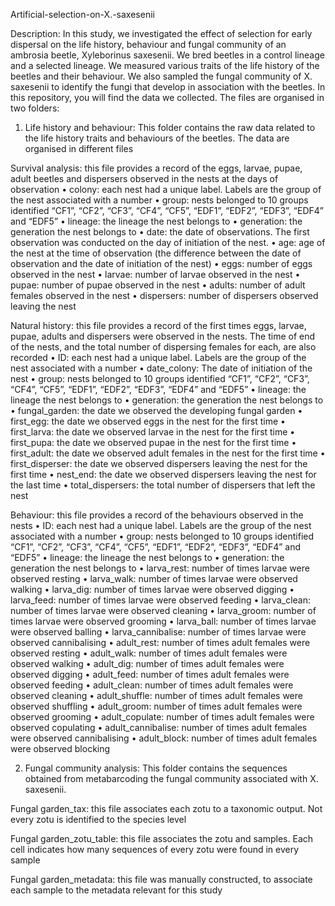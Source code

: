 Artificial-selection-on-X.-saxesenii

Description: In this study, we investigated the effect of selection for early dispersal on the life history, behaviour and fungal community of an ambrosia beetle, Xyleborinus saxesenii. We bred beetles in a control lineage and a selected lineage. We measured various traits of the life history of the beetles and their behaviour. We also sampled the fungal community of X. saxesenii to identify the fungi that develop in association with the beetles.
In this repository, you will find the data we collected. The files are organised in two folders:

1.	Life history and behaviour: This folder contains the raw data related to the life history traits and behaviours of the beetles. The data are organised in different files

Survival analysis: this file provides a record of the eggs, larvae, pupae, adult beetles and dispersers observed in the nests at the days of observation
•	colony: each nest had a unique label. Labels are the group of the nest associated with a number
•	group: nests belonged to 10 groups identified “CF1”, “CF2”, “CF3”, “CF4”, “CF5”, “EDF1”, “EDF2”, “EDF3”, “EDF4” and “EDF5”
•	lineage: the lineage the nest belongs to
•	generation: the generation the nest belongs to
•	date: the date of observations. The first observation was conducted on the day of initiation of the nest.
•	age: age of the nest at the time of observation (the difference between the date of observation and the date of initiation of the nest)
•	eggs: number of eggs observed in the nest
•	larvae: number of larvae observed in the nest
•	pupae: number of pupae observed in the nest
•	adults: number of adult females observed in the nest
•	dispersers: number of dispersers observed leaving the nest

Natural history: this file provides a record of the first times eggs, larvae, pupae, adults and dispersers were observed in the nests. The time of end of the nests, and the total number of dispersing females for each, are also recorded
•	ID: each nest had a unique label. Labels are the group of the nest associated with a number
•	date_colony: The date of initiation of the nest
•	group: nests belonged to 10 groups identified “CF1”, “CF2”, “CF3”, “CF4”, “CF5”, “EDF1”, “EDF2”, “EDF3”, “EDF4” and “EDF5”
•	lineage: the lineage the nest belongs to
•	generation: the generation the nest belongs to
•	fungal_garden: the date we observed the developing fungal garden
•	first_egg: the date we observed eggs in the nest for the first time
•	first_larva: the date we observed larvae in the nest for the first time
•	first_pupa: the date we observed pupae in the nest for the first time
•	first_adult: the date we observed adult females in the nest for the first time
•	first_disperser: the date we observed dispersers leaving the nest for the first time
•	nest_end: the date we observed dispersers leaving the nest for the last time
•	total_dispersers: the total number of dispersers that left the nest

Behaviour: this file provides a record of the behaviours observed in the nests
•	ID: each nest had a unique label. Labels are the group of the nest associated with a number
•	group: nests belonged to 10 groups identified “CF1”, “CF2”, “CF3”, “CF4”, “CF5”, “EDF1”, “EDF2”, “EDF3”, “EDF4” and “EDF5”
•	lineage: the lineage the nest belongs to
•	generation: the generation the nest belongs to
•	larva_rest: number of times larvae were observed resting
•	larva_walk: number of times larvae were observed walking
•	larva_dig: number of times larvae were observed digging
•	larva_feed: number of times larvae were observed feeding
•	larva_clean: number of times larvae were observed cleaning
•	larva_groom: number of times larvae were observed grooming
•	larva_ball: number of times larvae were observed balling
•	larva_cannibalise: number of times larvae were observed cannibalising
•	adult_rest: number of times adult females were observed resting
•	adult_walk: number of times adult females were observed walking
•	adult_dig: number of times adult females were observed digging
•	adult_feed: number of times adult females were observed feeding
•	adult_clean: number of times adult females were observed cleaning
•	adult_shuffle: number of times adult females were observed shuffling
•	adult_groom: number of times adult females were observed grooming
•	adult_copulate: number of times adult females were observed copulating
•	adult_cannibalise: number of times adult females were observed cannibalising
•	adult_block: number of times adult females were observed blocking

2.	Fungal community analysis: This folder contains the sequences obtained from metabarcoding the fungal community associated with X. saxesenii.

Fungal garden_tax: this file associates each zotu to a taxonomic output. Not every zotu is identified to the species level

Fungal garden_zotu_table: this file associates the zotu and samples. Each cell indicates how many sequences of every zotu were found in every sample

Fungal garden_metadata: this file was manually constructed, to associate each sample to the metadata relevant for this study
